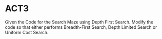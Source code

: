 # ACT3

Given the Code for the Search Maze using Depth First Search. Modify the code so that either performs Breadth-First Search, Depth Limited Search or Uniform Cost Search. 